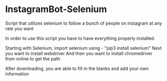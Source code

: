 # InstagramBot-Selenium
Script that utilizes selenium to follow a bunch of people on instagram at any rate you want

In order to use this script you have to have everything properly installed. 

Starting with Selenium, import selenium using - "pip3 install selenium"
Next you want to install webdriver
And then you want to install chromedriver from online to get the path

After downloading, you are able to fill in the blanks and add your own information
